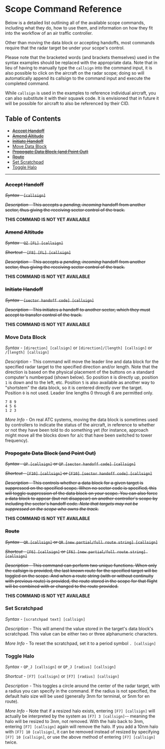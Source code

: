# Scope Command Reference

Below is a detailed list outlining all of the available scope commands, including what they do, how to use them, and information on how they fit into the workflow of an air traffic controller.

Other than moving the data block or accepting handoffs, most commands require that the radar target be under your scope's control.

Please note that the bracketed words (and brackets themselves) used in the syntax examples should be replaced with the appropriate data. Note that in lieu of having to manually type the `callsign` into the command input, it is also possible to click on the aircraft on the radar scope; doing so will automatically append its callsign to the command input and execute the completed command.

While `callsign` is used in the examples to reference individual aircraft, you can also substitute it with their squawk code. It is envisioned that in future it will be possible for aircraft to also be referenced by their CID.

## Table of Contents

- [~~Accept Handoff~~](#accept-handoff)
- [~~Amend Altitude~~](#amend-altitude)
- [~~Initiate Handoff~~](#initiate-handoff)
- [Move Data Block](#move-data-block)
- [~~Propogate Data Block (and Point Out)~~](#propogate-data-block-and-point-out)
- [~~Route~~](#route)
- [Set Scratchpad](#set-scratchpad)
- [Toggle Halo](#toggle-halo)

---

### ~~Accept Handoff~~

~~_Syntax -_ `[callsign]`~~

~~_Description -_ This accepts a _pending, incoming_ handoff from another sector, thus giving the receiving sector control of the track.~~

**THIS COMMAND IS NOT YET AVAILABLE**

### ~~Amend Altitude~~

~~_Syntax -_ `QZ [FL] [callsign]`~~

~~_Shortcut -_ `[F8] [FL] [callsign]`~~

~~_Description -_ This accepts a _pending, incoming_ handoff from another sector, thus giving the receiving sector control of the track.~~

**THIS COMMAND IS NOT YET AVAILABLE**

### ~~Initiate Handoff~~

~~_Syntax -_ `[sector handoff code] [callsign]`~~

~~_Description -_ This initiates a handoff to another sector, which they must accept to transfer control of the track.~~

**THIS COMMAND IS NOT YET AVAILABLE**

### Move Data Block

_Syntax -_ `[direction] [callsign]` or `[direction]/[length] [callsign]` or `/[length] [callsign]`

_Description -_ This command will move the leader line and data block for the specified radar target to the specified direction and/or length. Note that the direction is based on the physical placement of the buttons on a standard computer's numberpad (shown below). So position `8` is directly _up_, position `1` is down and to the left, etc. Position `5` is also available as another way to "shortstem" the data block, so it is centered directly over the target. Position `0` is not used. Leader line lengths 0 through 6 are permitted only.

```text
7 8 9
4 5 6
1 2 3
```

_More Info -_ On real ATC systems, moving the data block is sometimes used by controllers to indicate the status of the aircraft, in reference to whether or not they have been told to do something yet (for instance, approach might move all the blocks down for a/c that have been switched to tower frequency).

### ~~Propogate Data Block (and Point Out)~~

~~_Syntax -_ `QP [callsign]` or `QP [sector handoff code] [callsign]`~~

~~_Shortcut -_ `[F10] [callsign]` or `[F10] [sector handoff code] [callsign]`~~

~~_Description -_ This controls whether a data block for a given target is suppressed on the specified scope. When no sector code is specified, this will toggle suppression of the data block on _your_ scope. You can also force a data block to appear (but not disappear) on another controller's scope by including the sector's handoff code. _Note that targets may not be suppressed on the scope who owns the track._~~

**THIS COMMAND IS NOT YET AVAILABLE**

### ~~Route~~

~~_Syntax -_ `QR [callsign]` or `QR [new partial/full route string] [callsign]`~~

~~_Shortcut -_ `[F6] [callsign]` or `[F6] [new partial/full route string] [callsign]`~~

~~_Description -_ This command can perform two unique functions. When only the callsign is provided, the last known route for the specified target will be toggled on the scope. And when a route string (with or without continuity with previous route) is provided, the route stored in the scope for that flight will be combined with or changed to the route provided.~~

**THIS COMMAND IS NOT YET AVAILABLE**

### Set Scratchpad

_Syntax -_ `[scratchpad text] [callsign]`

_Description -_ This will amend the value stored in the target's data block's scratchpad. This value can be either two or three alphanumeric characters.

_More Info_ - To reset the scratchpad, set it to a period symbol `. [callsign]`

### Toggle Halo

_Syntax -_ `QP_J [callsign]` or `QP_J [radius] [callsign]`

_Shortcut -_ `[F7] [callsign]` or `[F7] [radius] [callsign]`

_Description -_ This toggles a circle around the center of the radar target, with a radius you can specify in the command. If the radius is not specified, the default halo size will be used (generally 3nm for terminal, or 5nm for en route).

_More Info -_ Note that if a resized halo exists, entering `[F7] [callsign]` will actually be interpreted by the system as `[F7] 3 [callsign]`-- meaning the halo will be resized to 3nm, not removed. With the halo back to 3nm, entering `[F7] [callsign]` again will remove the halo. If you add a 10nm halo with `[F7] 10 [callsign]`, it can be removed instead of resized by specifying `[F7] 10 [callsign]`, or use the above method of entering `[F7] [callsign]` twice.
